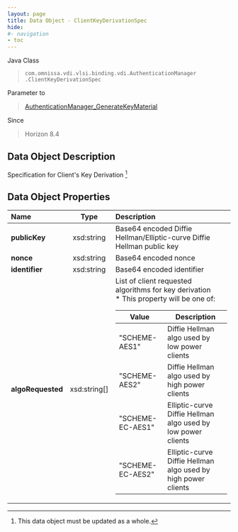 ```yaml
---
layout: page
title: Data Object - ClientKeyDerivationSpec
hide:
#- navigation
- toc
---
```






Java Class
> `com.omnissa.vdi.vlsi.binding.vdi.AuthenticationManager  .ClientKeyDerivationSpec`

Parameter to
> [AuthenticationManager_GenerateKeyMaterial](vdi.AuthenticationManager.md#generateKeyMaterial)

Since
> Horizon 8.4


## Data Object Description

Specification for Client's Key Derivation
 [^167]



## Data Object Properties

 Name | Type | Description
:---|:---:|:---
**publicKey**|  xsd:string|  Base64 encoded Diffie Hellman/Elliptic-curve Diffie Hellman public key
**nonce**|  xsd:string|  Base64 encoded nonce
**identifier**|  xsd:string|  Base64 encoded identifier
**algoRequested**|  xsd:string[]|  List of client requested algorithms for key derivation<br>* This property will be one of:<br><table><thead><tr><th>Value</th><th>Description</th></tr></thead><tbody><tr><td>"SCHEME-AES1"</td><td>Diffie Hellman algo used by low power clients</td></tr><tr><td>"SCHEME-AES2"</td><td>Diffie Hellman algo used by high power clients</td></tr><tr><td>"SCHEME-EC-AES1"</td><td>Elliptic-curve Diffie Hellman algo used by low power clients</td></tr><tr><td>"SCHEME-EC-AES2"</td><td>Elliptic-curve Diffie Hellman algo used by high power clients</td></tr></tbody></table>
 


 


[^167]: This data object must be updated as a whole.